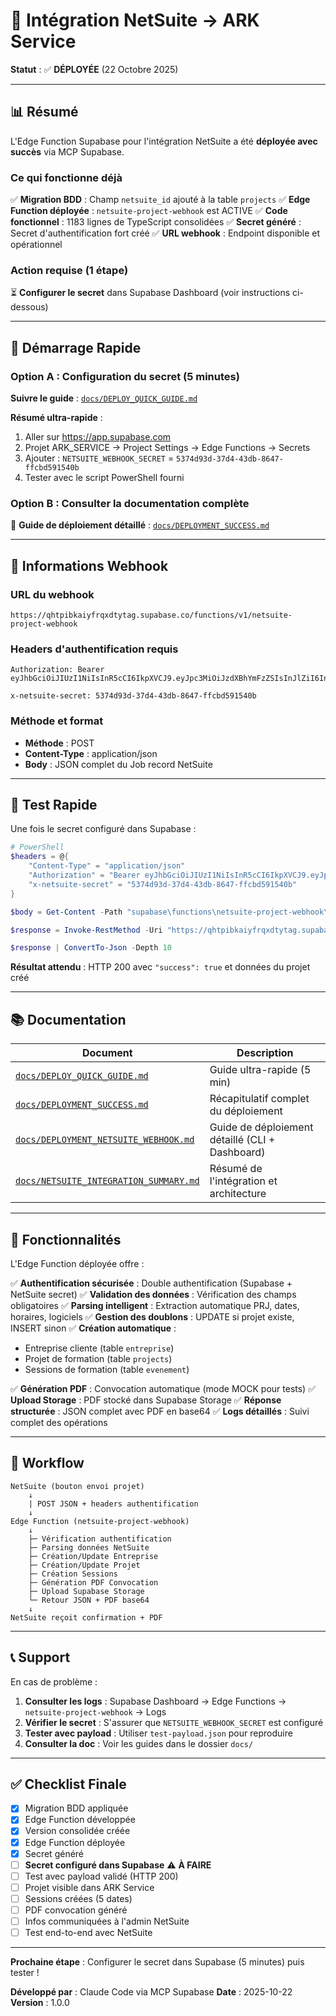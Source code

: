 # 🎉 Intégration NetSuite → ARK Service

**Statut** : ✅ **DÉPLOYÉE** (22 Octobre 2025)

---

## 📊 Résumé

L'Edge Function Supabase pour l'intégration NetSuite a été **déployée avec succès** via MCP Supabase.

### Ce qui fonctionne déjà

✅ **Migration BDD** : Champ `netsuite_id` ajouté à la table `projects`
✅ **Edge Function déployée** : `netsuite-project-webhook` est ACTIVE
✅ **Code fonctionnel** : 1183 lignes de TypeScript consolidées
✅ **Secret généré** : Secret d'authentification fort créé
✅ **URL webhook** : Endpoint disponible et opérationnel

### Action requise (1 étape)

⏳ **Configurer le secret** dans Supabase Dashboard (voir instructions ci-dessous)

---

## 🚀 Démarrage Rapide

### Option A : Configuration du secret (5 minutes)

**Suivre le guide** : [`docs/DEPLOY_QUICK_GUIDE.md`](./docs/DEPLOY_QUICK_GUIDE.md)

**Résumé ultra-rapide** :
1. Aller sur https://app.supabase.com
2. Projet ARK_SERVICE → Project Settings → Edge Functions → Secrets
3. Ajouter : `NETSUITE_WEBHOOK_SECRET` = `5374d93d-37d4-43db-8647-ffcbd591540b`
4. Tester avec le script PowerShell fourni

### Option B : Consulter la documentation complète

📖 **Guide de déploiement détaillé** : [`docs/DEPLOYMENT_SUCCESS.md`](./docs/DEPLOYMENT_SUCCESS.md)

---

## 🔗 Informations Webhook

### URL du webhook

```
https://qhtpibkaiyfrqxdtytag.supabase.co/functions/v1/netsuite-project-webhook
```

### Headers d'authentification requis

```
Authorization: Bearer eyJhbGciOiJIUzI1NiIsInR5cCI6IkpXVCJ9.eyJpc3MiOiJzdXBhYmFzZSIsInJlZiI6InFodHBpYmthaXlmcnF4ZHR5dGFnIiwicm9sZSI6ImFub24iLCJpYXQiOjE3NTExMjE3MDYsImV4cCI6MjA2NjY5NzcwNn0.HBL78_qkP71sDRnIA6bQLtGWrf2VogGV1E_60B3q5G8

x-netsuite-secret: 5374d93d-37d4-43db-8647-ffcbd591540b
```

### Méthode et format

- **Méthode** : POST
- **Content-Type** : application/json
- **Body** : JSON complet du Job record NetSuite

---

## 🧪 Test Rapide

Une fois le secret configuré dans Supabase :

```powershell
# PowerShell
$headers = @{
    "Content-Type" = "application/json"
    "Authorization" = "Bearer eyJhbGciOiJIUzI1NiIsInR5cCI6IkpXVCJ9.eyJpc3MiOiJzdXBhYmFzZSIsInJlZiI6InFodHBpYmthaXlmcnF4ZHR5dGFnIiwicm9sZSI6ImFub24iLCJpYXQiOjE3NTExMjE3MDYsImV4cCI6MjA2NjY5NzcwNn0.HBL78_qkP71sDRnIA6bQLtGWrf2VogGV1E_60B3q5G8"
    "x-netsuite-secret" = "5374d93d-37d4-43db-8647-ffcbd591540b"
}

$body = Get-Content -Path "supabase\functions\netsuite-project-webhook\test-payload.json" -Raw

$response = Invoke-RestMethod -Uri "https://qhtpibkaiyfrqxdtytag.supabase.co/functions/v1/netsuite-project-webhook" -Method Post -Headers $headers -Body $body

$response | ConvertTo-Json -Depth 10
```

**Résultat attendu** : HTTP 200 avec `"success": true` et données du projet créé

---

## 📚 Documentation

| Document | Description |
|----------|-------------|
| [`docs/DEPLOY_QUICK_GUIDE.md`](./docs/DEPLOY_QUICK_GUIDE.md) | Guide ultra-rapide (5 min) |
| [`docs/DEPLOYMENT_SUCCESS.md`](./docs/DEPLOYMENT_SUCCESS.md) | Récapitulatif complet du déploiement |
| [`docs/DEPLOYMENT_NETSUITE_WEBHOOK.md`](./docs/DEPLOYMENT_NETSUITE_WEBHOOK.md) | Guide de déploiement détaillé (CLI + Dashboard) |
| [`docs/NETSUITE_INTEGRATION_SUMMARY.md`](./docs/NETSUITE_INTEGRATION_SUMMARY.md) | Résumé de l'intégration et architecture |

---

## 🎯 Fonctionnalités

L'Edge Function déployée offre :

✅ **Authentification sécurisée** : Double authentification (Supabase + NetSuite secret)
✅ **Validation des données** : Vérification des champs obligatoires
✅ **Parsing intelligent** : Extraction automatique PRJ, dates, horaires, logiciels
✅ **Gestion des doublons** : UPDATE si projet existe, INSERT sinon
✅ **Création automatique** :
- Entreprise cliente (table `entreprise`)
- Projet de formation (table `projects`)
- Sessions de formation (table `evenement`)

✅ **Génération PDF** : Convocation automatique (mode MOCK pour tests)
✅ **Upload Storage** : PDF stocké dans Supabase Storage
✅ **Réponse structurée** : JSON complet avec PDF en base64
✅ **Logs détaillés** : Suivi complet des opérations

---

## 🔄 Workflow

```
NetSuite (bouton envoi projet)
    ↓
    | POST JSON + headers authentification
    ↓
Edge Function (netsuite-project-webhook)
    ↓
    ├─ Vérification authentification
    ├─ Parsing données NetSuite
    ├─ Création/Update Entreprise
    ├─ Création/Update Projet
    ├─ Création Sessions
    ├─ Génération PDF Convocation
    ├─ Upload Supabase Storage
    └─ Retour JSON + PDF base64
    ↓
NetSuite reçoit confirmation + PDF
```

---

## 📞 Support

En cas de problème :

1. **Consulter les logs** : Supabase Dashboard → Edge Functions → `netsuite-project-webhook` → Logs
2. **Vérifier le secret** : S'assurer que `NETSUITE_WEBHOOK_SECRET` est configuré
3. **Tester avec payload** : Utiliser `test-payload.json` pour reproduire
4. **Consulter la doc** : Voir les guides dans le dossier `docs/`

---

## ✅ Checklist Finale

- [x] Migration BDD appliquée
- [x] Edge Function développée
- [x] Version consolidée créée
- [x] Edge Function déployée
- [x] Secret généré
- [ ] **Secret configuré dans Supabase** ⚠️ **À FAIRE**
- [ ] Test avec payload validé (HTTP 200)
- [ ] Projet visible dans ARK Service
- [ ] Sessions créées (5 dates)
- [ ] PDF convocation généré
- [ ] Infos communiquées à l'admin NetSuite
- [ ] Test end-to-end avec NetSuite

---

**Prochaine étape** : Configurer le secret dans Supabase (5 minutes) puis tester !

**Développé par** : Claude Code via MCP Supabase
**Date** : 2025-10-22
**Version** : 1.0.0
